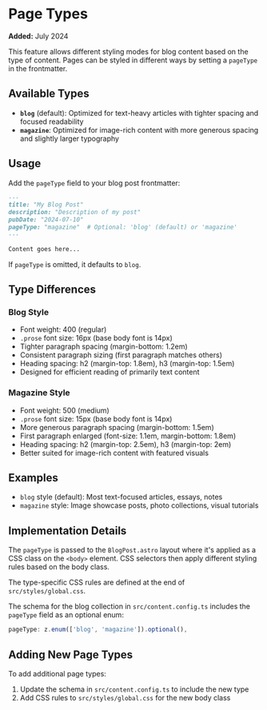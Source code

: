 # Page Types

**Added:** July 2024

This feature allows different styling modes for blog content based on the type of content. Pages can be styled in different ways by setting a `pageType` in the frontmatter.

## Available Types

- **`blog`** (default): Optimized for text-heavy articles with tighter spacing and focused readability
- **`magazine`**: Optimized for image-rich content with more generous spacing and slightly larger typography

## Usage

Add the `pageType` field to your blog post frontmatter:

```md
---
title: "My Blog Post"
description: "Description of my post"
pubDate: "2024-07-10"
pageType: "magazine"  # Optional: 'blog' (default) or 'magazine'
---

Content goes here...
```

If `pageType` is omitted, it defaults to `blog`.

## Type Differences

### Blog Style
- Font weight: 400 (regular)
- `.prose` font size: 16px (base body font is 14px)
- Tighter paragraph spacing (margin-bottom: 1.2em)
- Consistent paragraph sizing (first paragraph matches others)
- Heading spacing: h2 (margin-top: 1.8em), h3 (margin-top: 1.5em)
- Designed for efficient reading of primarily text content

### Magazine Style
- Font weight: 500 (medium)
- `.prose` font size: 15px (base body font is 14px)
- More generous paragraph spacing (margin-bottom: 1.5em)
- First paragraph enlarged (font-size: 1.1em, margin-bottom: 1.8em)
- Heading spacing: h2 (margin-top: 2.5em), h3 (margin-top: 2em)
- Better suited for image-rich content with featured visuals

## Examples

- `blog` style (default): Most text-focused articles, essays, notes
- `magazine` style: Image showcase posts, photo collections, visual tutorials

## Implementation Details

The `pageType` is passed to the `BlogPost.astro` layout where it's applied as a CSS class on the `<body>` element. CSS selectors then apply different styling rules based on the body class.

The type-specific CSS rules are defined at the end of `src/styles/global.css`.

The schema for the blog collection in `src/content.config.ts` includes the `pageType` field as an optional enum:

```ts
pageType: z.enum(['blog', 'magazine']).optional(),
```

## Adding New Page Types

To add additional page types:

1. Update the schema in `src/content.config.ts` to include the new type
2. Add CSS rules to `src/styles/global.css` for the new body class 